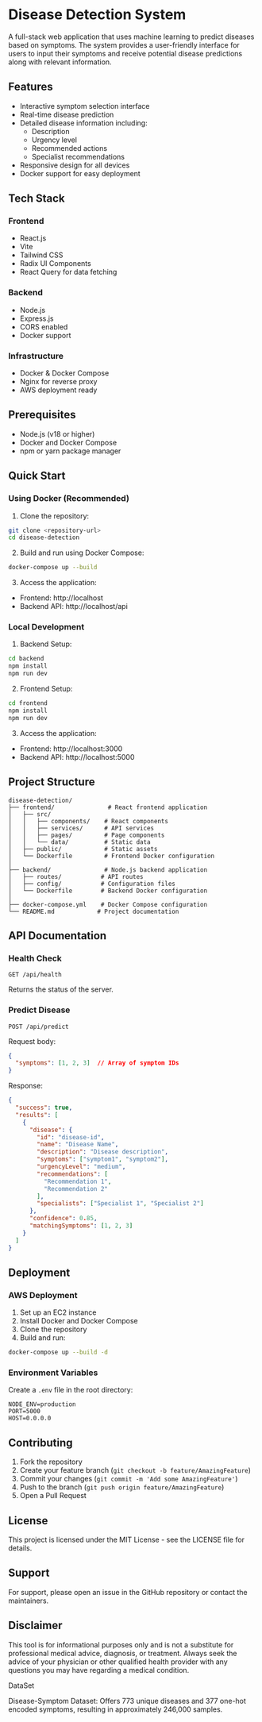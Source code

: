 # Disease Detection System

A full-stack web application that uses machine learning to predict diseases based on symptoms. The system provides a user-friendly interface for users to input their symptoms and receive potential disease predictions along with relevant information.

## Features

- Interactive symptom selection interface
- Real-time disease prediction
- Detailed disease information including:
  - Description
  - Urgency level
  - Recommended actions
  - Specialist recommendations
- Responsive design for all devices
- Docker support for easy deployment

## Tech Stack

### Frontend
- React.js
- Vite
- Tailwind CSS
- Radix UI Components
- React Query for data fetching

### Backend
- Node.js
- Express.js
- CORS enabled
- Docker support

### Infrastructure
- Docker & Docker Compose
- Nginx for reverse proxy
- AWS deployment ready

## Prerequisites

- Node.js (v18 or higher)
- Docker and Docker Compose
- npm or yarn package manager

## Quick Start

### Using Docker (Recommended)

1. Clone the repository:
```bash
git clone <repository-url>
cd disease-detection
```

2. Build and run using Docker Compose:
```bash
docker-compose up --build
```

3. Access the application:
- Frontend: http://localhost
- Backend API: http://localhost/api

### Local Development

1. Backend Setup:
```bash
cd backend
npm install
npm run dev
```

2. Frontend Setup:
```bash
cd frontend
npm install
npm run dev
```

3. Access the application:
- Frontend: http://localhost:3000
- Backend API: http://localhost:5000

## Project Structure

```
disease-detection/
├── frontend/               # React frontend application
│   ├── src/
│   │   ├── components/    # React components
│   │   ├── services/      # API services
│   │   ├── pages/         # Page components
│   │   └── data/          # Static data
│   ├── public/            # Static assets
│   └── Dockerfile         # Frontend Docker configuration
│
├── backend/               # Node.js backend application
│   ├── routes/           # API routes
│   ├── config/           # Configuration files
│   └── Dockerfile        # Backend Docker configuration
│
├── docker-compose.yml    # Docker Compose configuration
└── README.md            # Project documentation
```

## API Documentation

### Health Check
```
GET /api/health
```
Returns the status of the server.

### Predict Disease
```
POST /api/predict
```
Request body:
```json
{
  "symptoms": [1, 2, 3]  // Array of symptom IDs
}
```

Response:
```json
{
  "success": true,
  "results": [
    {
      "disease": {
        "id": "disease-id",
        "name": "Disease Name",
        "description": "Disease description",
        "symptoms": ["symptom1", "symptom2"],
        "urgencyLevel": "medium",
        "recommendations": [
          "Recommendation 1",
          "Recommendation 2"
        ],
        "specialists": ["Specialist 1", "Specialist 2"]
      },
      "confidence": 0.85,
      "matchingSymptoms": [1, 2, 3]
    }
  ]
}
```

## Deployment

### AWS Deployment

1. Set up an EC2 instance
2. Install Docker and Docker Compose
3. Clone the repository
4. Build and run:
```bash
docker-compose up --build -d
```

### Environment Variables

Create a `.env` file in the root directory:
```env
NODE_ENV=production
PORT=5000
HOST=0.0.0.0
```

## Contributing

1. Fork the repository
2. Create your feature branch (`git checkout -b feature/AmazingFeature`)
3. Commit your changes (`git commit -m 'Add some AmazingFeature'`)
4. Push to the branch (`git push origin feature/AmazingFeature`)
5. Open a Pull Request

## License

This project is licensed under the MIT License - see the LICENSE file for details.

## Support

For support, please open an issue in the GitHub repository or contact the maintainers.

## Disclaimer

This tool is for informational purposes only and is not a substitute for professional medical advice, diagnosis, or treatment. Always seek the advice of your physician or other qualified health provider with any questions you may have regarding a medical condition.

DataSet

Disease-Symptom Dataset: Offers 773 unique diseases and 377 one-hot encoded symptoms, resulting in approximately 246,000 samples.